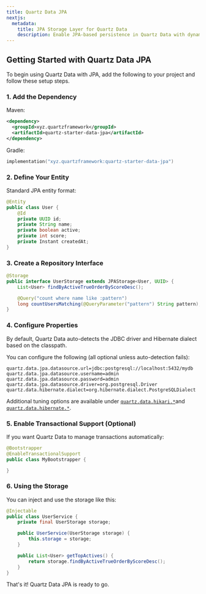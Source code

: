 ```yaml
---
title: Quartz Data JPA
nextjs:
  metadata:
    title: JPA Storage Layer for Quartz Data
    description: Enable JPA-based persistence in Quartz Data with dynamic queries, projections, and transactional support
---
```


## Getting Started with Quartz Data JPA

To begin using Quartz Data with JPA, add the following to your project and follow these setup steps.

### 1. Add the Dependency

Maven:

```xml
<dependency>
  <groupId>xyz.quartzframework</groupId>
  <artifactId>quartz-starter-data-jpa</artifactId>
</dependency>
```

Gradle:

```kotlin
implementation("xyz.quartzframework:quartz-starter-data-jpa")
```

### 2. Define Your Entity

Standard JPA entity format:

```java
@Entity
public class User {
    @Id
    private UUID id;
    private String name;
    private boolean active;
    private int score;
    private Instant createdAt;
}
```

### 3. Create a Repository Interface

```java
@Storage
public interface UserStorage extends JPAStorage<User, UUID> {
    List<User> findByActiveTrueOrderByScoreDesc();

    @Query("count where name like :pattern")
    long countUsersMatching(@QueryParameter("pattern") String pattern);
}
```

### 4. Configure Properties

By default, Quartz Data auto-detects the JDBC driver and Hibernate dialect based on the classpath.

You can configure the following (all optional unless auto-detection fails):

```properties
quartz.data.jpa.datasource.url=jdbc:postgresql://localhost:5432/mydb
quartz.data.jpa.datasource.username=admin
quartz.data.jpa.datasource.password=admin
quartz.data.jpa.datasource.driver=org.postgresql.Driver
quartz.data.hibernate.dialect=org.hibernate.dialect.PostgreSQLDialect
```

Additional tuning options are available under [`quartz.data.hikari.*`](/docs/data/jpa/datasource)and [`quartz.data.hibernate.*`](/docs/data/jpa/hibernate).

### 5. Enable Transactional Support (Optional)

If you want Quartz Data to manage transactions automatically:

```java
@Bootstrapper
@EnableTransactionalSupport
public class MyBootstrapper {

}
```

### 6. Using the Storage

You can inject and use the storage like this:

```java
@Injectable
public class UserService {
    private final UserStorage storage;

    public UserService(UserStorage storage) {
        this.storage = storage;
    }

    public List<User> getTopActives() {
        return storage.findByActiveTrueOrderByScoreDesc();
    }
}
```

That's it! Quartz Data JPA is ready to go.